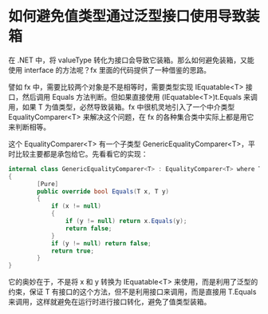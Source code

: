 # 如何避免值类型通过泛型接口使用导致装箱

在 .NET 中，将 valueType 转化为接口会导致它装箱。那么如何避免装箱，又能使用 interface 的方法呢？fx 里面的代码提供了一种借鉴的思路。

譬如 fx 中，需要比较两个对象是不是相等时，需要类型实现 IEquatable&lt;T> 接口，然后调用 Equals 方法判断。但如果直接使用 (IEquatable&lt;T>)t.Equals 来调用，如果 T 为值类型，必然导致装箱。fx 中很机灵地引入了一个中介类型  EqualityComparer&lt;T> 来解决这个问题，在 fx 的各种集合类中实际上都是用它来判断相等。

这个  EqualityComparer&lt;T> 有一个子类型 GenericEqualityComparer&lt;T>，平时比较主要都是承包给它。先看看它的实现：

```csharp
internal class GenericEqualityComparer<T> : EqualityComparer<T> where T : IEquatable<T>
{
        [Pure]
        public override bool Equals(T x, T y)
        {
            if (x != null)
            {
                if (y != null) return x.Equals(y);
                return false;
            }
            if (y != null) return false;
            return true;
        }
}
```

它的奥妙在于，不是将 x 和 y 转换为 IEquatable&lt;T> 来使用，而是利用了泛型的约束，保证 T 有接口的这个方法，但不是利用接口来调用，而是直接用 T.Equals 来调用，这样就避免在运行时进行接口转化，避免了值类型装箱。